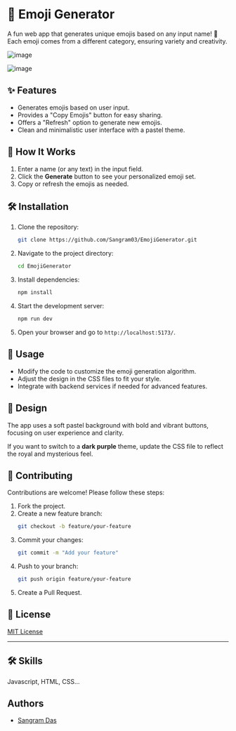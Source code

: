 

# 🌟 Emoji Generator

A fun web app that generates unique emojis based on any input name! 🎉 Each emoji comes from a different category, ensuring variety and creativity.

![image](https://github.com/user-attachments/assets/37e46cbe-a559-41d5-ac70-828b8132ed44)

![image](https://github.com/user-attachments/assets/b81425a6-bbc2-40a0-a631-a03ee329a97a)


## ✨ Features

- Generates emojis based on user input.
- Provides a "Copy Emojis" button for easy sharing.
- Offers a "Refresh" option to generate new emojis.
- Clean and minimalistic user interface with a pastel theme.

## 🚀 How It Works

1. Enter a name (or any text) in the input field.
2. Click the **Generate** button to see your personalized emoji set.
3. Copy or refresh the emojis as needed.

## 🛠️ Installation

1. Clone the repository:
   ```bash
   git clone https://github.com/Sangram03/EmojiGenerator.git
   ```
2. Navigate to the project directory:
   ```bash
   cd EmojiGenerator
   ```
3. Install dependencies:
   ```bash
   npm install
   ```
4. Start the development server:
   ```bash
   npm run dev
   ```
5. Open your browser and go to `http://localhost:5173/`.

## 📄 Usage

- Modify the code to customize the emoji generation algorithm.
- Adjust the design in the CSS files to fit your style.
- Integrate with backend services if needed for advanced features.

## 🎨 Design

The app uses a soft pastel background with bold and vibrant buttons, focusing on user experience and clarity. 

If you want to switch to a **dark purple** theme, update the CSS file to reflect the royal and mysterious feel.

## 🤝 Contributing

Contributions are welcome! Please follow these steps:

1. Fork the project.
2. Create a new feature branch:
   ```bash
   git checkout -b feature/your-feature
   ```
3. Commit your changes:
   ```bash
   git commit -m "Add your feature"
   ```
4. Push to your branch:
   ```bash
   git push origin feature/your-feature
   ```
5. Create a Pull Request.



## 🪪 License

[MIT License](./LICENSE)

---


## 🛠 Skills
Javascript, HTML, CSS...


## Authors

- [Sangram Das](https://www.github.com/sangram03)


